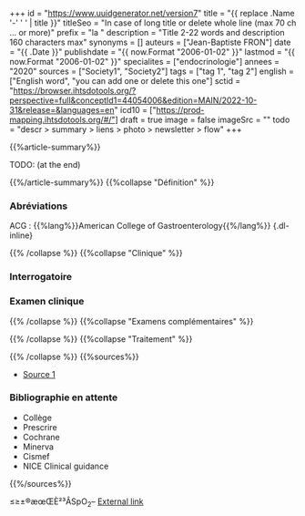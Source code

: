 +++
id = "https://www.uuidgenerator.net/version7"
title = "{{ replace .Name '-' ' ' | title }}"
titleSeo = "In case of long title or delete whole line (max 70 ch ... or more)"
prefix = "la "
description = "Title 2-22 words and description 160 characters max"
synonyms = []
auteurs = ["Jean-Baptiste FRON"]
date = "{{ .Date }}"
publishdate = "{{ now.Format "2006-01-02" }}"
lastmod = "{{ now.Format "2006-01-02" }}"
specialites = ["endocrinologie"]
annees = "2020"
sources = ["Society1", "Society2"]
tags = ["tag 1", "tag 2"]
english = ["English word", "you can add one or delete this one"]
sctid = "https://browser.ihtsdotools.org/?perspective=full&conceptId1=44054006&edition=MAIN/2022-10-31&release=&languages=en"
icd10 = ["https://prod-mapping.ihtsdotools.org/#/"]
draft = true
image = false
imageSrc = ""
todo = "descr > summary > liens > photo > newsletter > flow"
+++

{{%article-summary%}}

TODO: (at the end)

{{%/article-summary%}}
{{%collapse "Définition" %}}

### Abréviations

ACG
: {{%lang%}}American College of Gastroenterology{{%/lang%}}
{.dl-inline}

{{% /collapse %}}
{{%collapse "Clinique" %}}

### Interrogatoire

### Examen clinique

{{% /collapse %}}
{{%collapse "Examens complémentaires" %}}


{{% /collapse %}}
{{%collapse "Traitement" %}}


{{% /collapse %}}
{{%sources%}}

- [Source 1](URL)

### Bibliographie en attente

- Collège
- Prescrire
- Cochrane
- Minerva
- Cismef
- NICE Clinical guidance

{{%/sources%}}

≤≥±®æœŒÈ²³ÂSpO<sub>2</sub>–
[External link](https://discourse.gohugo.io/ "{rel='nofollow'}")
